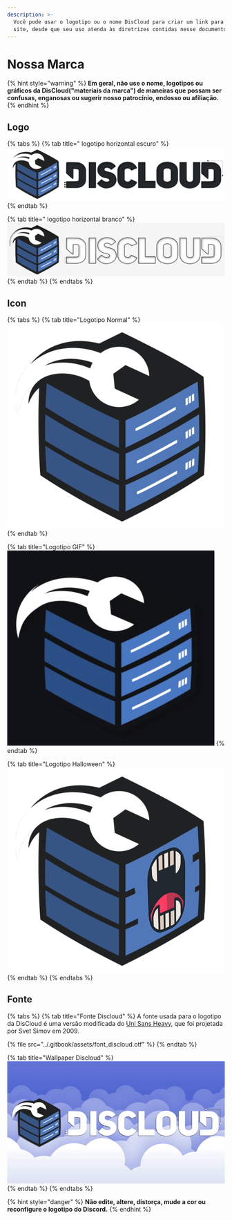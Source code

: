 ```yaml
---
description: >-
  Você pode usar o logotipo ou o nome DisCloud para criar um link para nosso
  site, desde que seu uso atenda às diretrizes contidas nesse documento.
---
```


# Nossa Marca

{% hint style="warning" %}
**Em geral, não use o nome, logotipos ou gráficos da DisCloud\("materiais da marca"\) de maneiras que possam ser confusas, enganosas ou sugerir nosso patrocínio, endosso ou afiliação.**
{% endhint %}

## Logo

{% tabs %}
{% tab title=" logotipo horizontal escuro" %}
![](../.gitbook/assets/spoiler_discloud_dark.png)
{% endtab %}

{% tab title=" logotipo horizontal branco" %}
![](../.gitbook/assets/discloud2.png)
{% endtab %}
{% endtabs %}

## Icon

{% tabs %}
{% tab title="Logotipo Normal" %}
![](../.gitbook/assets/discloudlogo%20%281%29.png)
{% endtab %}

{% tab title="Logotipo GIF" %}
![](../.gitbook/assets/icongif%20%281%29.gif)
{% endtab %}

{% tab title="Logotipo Halloween" %}
![](../.gitbook/assets/ween.png)
{% endtab %}
{% endtabs %}

## Fonte

{% tabs %}
{% tab title="Fonte Discloud" %}
A fonte usada para o logotipo da DisCloud é uma versão modificada do [Uni Sans Heavy](https://www.myfonts.com/fonts/font-fabric/uni-sans/), que foi projetada por Svet Simov em 2009.

{% file src="../.gitbook/assets/font\_discloud.otf" %}
{% endtab %}

{% tab title="Wallpaper Discloud" %}
![](../.gitbook/assets/discloud-background.png)
{% endtab %}
{% endtabs %}

{% hint style="danger" %}
**Não edite, altere, distorça, mude a cor ou reconfigure o logotipo do Discord.**
{% endhint %}


